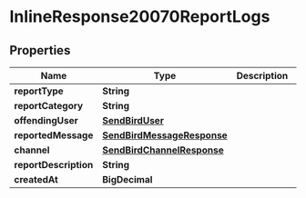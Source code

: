 

# InlineResponse20070ReportLogs


## Properties

Name | Type | Description | Notes
------------ | ------------- | ------------- | -------------
**reportType** | **String** |  |  [optional]
**reportCategory** | **String** |  |  [optional]
**offendingUser** | [**SendBirdUser**](SendBirdUser.md) |  |  [optional]
**reportedMessage** | [**SendBirdMessageResponse**](SendBirdMessageResponse.md) |  |  [optional]
**channel** | [**SendBirdChannelResponse**](SendBirdChannelResponse.md) |  |  [optional]
**reportDescription** | **String** |  |  [optional]
**createdAt** | **BigDecimal** |  |  [optional]



